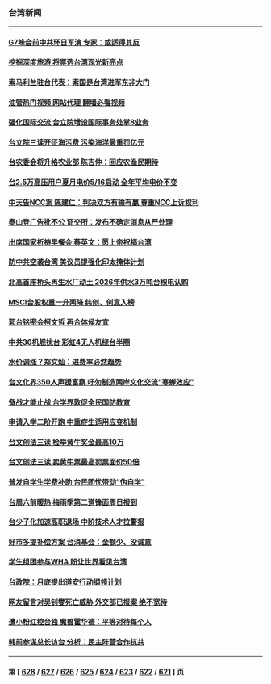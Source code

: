### 台湾新闻
---
#### [G7峰会前中共环日军演 专家：或适得其反](../../pages/ncid1349361/n13994758.md?05140045) 
#### [挖掘深度旅游 将票选台湾观光新亮点](../../pages/ncid1349361/n13994864.md?05140045) 
#### [索马利兰驻台代表：索国是台湾进军东非大门](../../pages/ncid1349361/n13994862.md?05140045) 
#### [油管热门视频 网站代理 翻墙必看视频](http://138.2.39.72:81/youtube.html?epic-marker?05140045)
#### [强化国际交流 台立院增设国际事务处掌8业务](../../pages/ncid1349361/n13994867.md?05140045) 
#### [台立院三读开征海污费 污染海洋最重罚亿元](../../pages/ncid1349361/n13994869.md?05140045) 
#### [台农委会将升格农业部 陈吉仲：回应农渔民期待](../../pages/ncid1349361/n13994872.md?05140045) 
#### [台2.5万高压用户夏月电价5/16启动 全年平均电价不变](../../pages/ncid1349361/n13994809.md?05140045) 
#### [中天告NCC案 陈建仁：判决双方有输有赢 尊重NCC上诉权利](../../pages/ncid1349361/n13994836.md?05140045) 
#### [泰山登广告批不公 证交所：发布不确定消息从严处理](../../pages/ncid1349361/n13994837.md?05140045) 
#### [出席国家祈祷早餐会 蔡英文：愿上帝祝福台湾](../../pages/ncid1349361/n13994838.md?05140045) 
#### [防中共空袭台湾 美议员提强化印太掩体计划](../../pages/ncid1349361/n13994840.md?05140045) 
#### [北高首座桥头再生水厂动土 2026年供水3万吨台积电认购](../../pages/ncid1349361/n13994839.md?05140045) 
#### [MSCI台股权重一升两降 纬创、创意入榜](../../pages/ncid1349361/n13994780.md?05140045) 
#### [郭台铭密会柯文哲 再合体侯友宜](../../pages/ncid1349361/n13994806.md?05140045) 
#### [中共36机舰扰台 彩虹4无人机绕台半圈](../../pages/ncid1349361/n13994811.md?05140045) 
#### [水价调涨？郑文灿：进费率必然趋势](../../pages/ncid1349361/n13994808.md?05140045) 
#### [台文化界350人声援富察 吁勿制造两岸文化交流“寒蝉效应”](../../pages/ncid1349361/n13994815.md?05140045) 
#### [备战才能止战 台学界敦促全民国防教育](../../pages/ncid1349361/n13994819.md?05140045) 
#### [申请入学二阶开跑 中重症生适用应变机制](../../pages/ncid1349361/n13994774.md?05140045) 
#### [台文创法三读 检举黄牛奖金最高10万](../../pages/ncid1349361/n13994757.md?05140045) 
#### [台文创法三读 卖黄牛票最高罚票面价50倍](../../pages/ncid1349361/n13994752.md?05140045) 
#### [普发自学生学费补助 台民团忧带动“伪自学”](../../pages/ncid1349361/n13994069.md?05140045) 
#### [台周六前暖热 梅雨季第二道锋面周日报到](../../pages/ncid1349361/n13994070.md?05140045) 
#### [台少子化加速高职退场 中阶技术人才拉警报](../../pages/ncid1349361/n13994068.md?05140045) 
#### [好市多提补偿方案 台消基会：金额少、没诚意](../../pages/ncid1349361/n13994073.md?05140045) 
#### [学生组团参与WHA  盼让世界看见台湾](../../pages/ncid1349361/n13993913.md?05140045) 
#### [台政院：月底提出道安行动纲领计划](../../pages/ncid1349361/n13993909.md?05140045) 
#### [网友留言对吴钊燮死亡威胁 外交部已报案 绝不宽待](../../pages/ncid1349361/n13993910.md?05140045) 
#### [遭小粉红控台独 魔兽霍华德：平等对待每个人](../../pages/ncid1349361/n13994673.md?05140045) 
#### [韩前参谋总长访台 分析：民主阵营合作抗共](../../pages/ncid1349361/n13994409.md?05140045) 

---
#### 第 [ [628](./628.md?05140045) / [627](./627.md?05140045) / [626](./626.md?05140045) / [625](./625.md?05140045) / [624](./624.md?05140045) / [623](./623.md?05140045) / [622](./622.md?05140045) / [621](./621.md?05140045) ] 页
